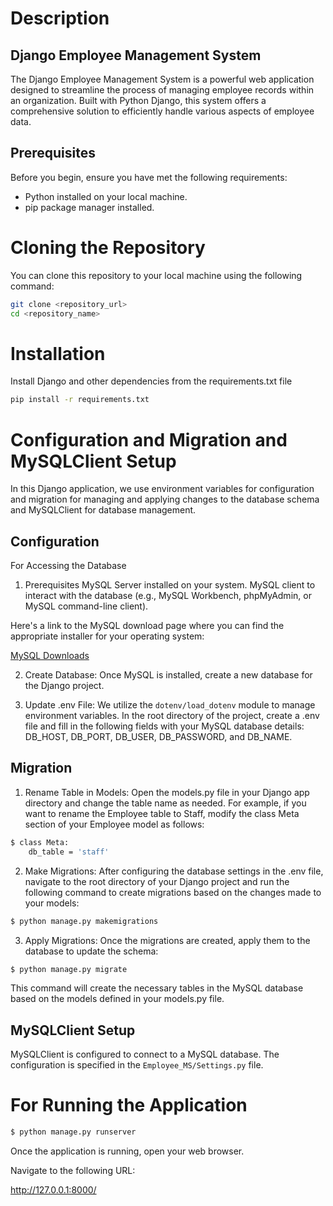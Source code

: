 # Description

## Django Employee Management System

The Django Employee Management System is a powerful web application designed to streamline the process of managing employee records within an organization. Built with Python Django, this system offers a comprehensive solution to efficiently handle various aspects of employee data.

## Prerequisites
Before you begin, ensure you have met the following requirements:

- Python installed on your local machine.
- pip package manager installed.
  
# Cloning the Repository

You can clone this repository to your local machine using the following command:

```bash
git clone <repository_url>
cd <repository_name>
```

# Installation

Install Django and other dependencies from the requirements.txt file

```bash
pip install -r requirements.txt
```
   
# Configuration and Migration and MySQLClient Setup

In this Django application, we use environment variables for configuration and migration for managing and applying changes to the database schema and MySQLClient for database management.

## Configuration

For Accessing the Database

1. Prerequisites
MySQL Server installed on your system.
MySQL client to interact with the database (e.g., MySQL Workbench, phpMyAdmin, or MySQL command-line client).

Here's a link to the MySQL download page where you can find the appropriate installer for your operating system:

[MySQL Downloads](https://dev.mysql.com/downloads/)

2. Create Database: Once MySQL is installed, create a new database for the Django project. 

3. Update .env File: We utilize the `dotenv/load_dotenv` module to manage environment variables. In the root directory of the project, create a .env file and fill in the following fields with your MySQL database details: DB_HOST, DB_PORT, DB_USER, DB_PASSWORD, and DB_NAME.

## Migration

1. Rename Table in Models: Open the models.py file in your Django app directory and change the table name as needed. For example, if you want to rename the Employee table to Staff, modify the class Meta section of your Employee model as follows:

```bash
$ class Meta:
    db_table = 'staff'
```    

2. Make Migrations: After configuring the database settings in the .env file, navigate to the root directory of your Django project and run the following command to create migrations based on the changes made to your models:

```bash
$ python manage.py makemigrations
```
3. Apply Migrations: Once the migrations are created, apply them to the database to update the schema:

```bash
$ python manage.py migrate
```
This command will create the necessary tables in the MySQL database based on the models defined in your models.py file.

## MySQLClient Setup

MySQLClient is configured to connect to a MySQL database. The configuration is specified in the `Employee_MS/Settings.py` file.

# For Running the Application

```bash
$ python manage.py runserver
```
Once the application is running, open your web browser.

Navigate to the following URL:

http://127.0.0.1:8000/

